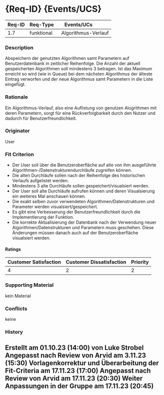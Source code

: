 # {Req-ID} {Events/UCS}

| Req-ID | Req-Type   | Events/UCs          |
|--------|------------|---------------------|
| 1.7    | funktional | Algorithmus-Verlauf |

### Description
Abspeichern der genutzten Algorithmen samt Parametern auf Benutzerdatenbank in zeitlicher Reihenfolge.
Die Anzahl der aktuell gespeicherten Algorithmen soll mindestens 3 betragen.
Ist das Maximum erreicht so wird (wie in Queue) bei dem nächsten Algorithmus der älteste Eintrag verworfen und der neue Algorithmus samt Parametern in die Liste eingefügt.

### Rationale
Ein Algorithmus-Verlauf, also eine Auflistung von genutzen Alogrithmen mit deren Parametern, sorgt für eine Rückverfolgbarkeit durch den Nutzer und dadurch für Benutzerfreundlichkeit.

### Originator
User

### Fit Criterion
- Der User soll über die Benutzeroberfläche auf alte von ihm ausgeführte Algorithmen-/Datenstrukturendurchläufe zugreifen können.
- Die alten Durchläufe sollen nach der Reihenfolge des historischen Verlaufs aufgelistet werden.  
- Mindestens 3 alte Durchläufe sollen gespeichert/visualsiert werden.
- Der User soll alte Durchläufe aufrufen können und deren Visualsierung ein weiteres Mal anschauen können.
- Die exakt selben zuvor verwendeten Algorithmen/Datenstrukturen und Parameter werden visualsiert/gespeichert.
- Es gibt eine Verbesserung der Benutzerfreundlichkeit durch die Implementierung der Funktion.
- Die korrekte Aktualisierung der Datenbank nach der Verwendung neuer Algorithmen/Datenstrukturen und Parametern muss geschehen. Diese Änderungen müssen danach auch auf der Benutzeroberfläche visualsiert werden.

#### Ratings
| Customer Satisfaction | Customer Dissatisfaction | Priority |
|-----------------------|--------------------------|----------|
| 4                     | 2                        | 2        |

### Supporting Material
kein Material

### Conflicts
keine

### History
Erstellt am 01.10.23 (14:00) von Luke Strobel
Angepasst nach Review von Arvid am 3.11.23 (15:30)
Vorlagenkorrektur und Überarbeitung der Fit-Criteria am 17.11.23 (17:00)
Angepasst nach Review von Arvid am 17.11.23 (20:30)
Weiter Anpassungen in der Gruppe am 17.11.23 (20:45)
---
